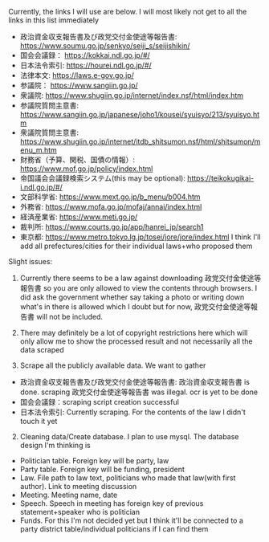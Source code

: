 Currently, the links I will use are below. I will most likely not get to all the links in this list immediately
 - 政治資金収支報告書及び政党交付金使途等報告書: https://www.soumu.go.jp/senkyo/seiji_s/seijishikin/
 - 国会会議録： https://kokkai.ndl.go.jp/#/
 - 日本法令索引: https://hourei.ndl.go.jp/#/
 - 法律本文: https://laws.e-gov.go.jp/
 - 参議院： https://www.sangiin.go.jp/
 - 衆議院: https://www.shugiin.go.jp/internet/index.nsf/html/index.htm
 - 参議院質問主意書: https://www.sangiin.go.jp/japanese/joho1/kousei/syuisyo/213/syuisyo.htm
 - 衆議院質問主意書: https://www.shugiin.go.jp/internet/itdb_shitsumon.nsf/html/shitsumon/menu_m.htm
 - 財務省（予算、関税、国債の情報）: https://www.mof.go.jp/policy/index.html
 - 帝国議会会議録検索システム(this may be optional): https://teikokugikai-i.ndl.go.jp/#/
 - 文部科学省: https://www.mext.go.jp/b_menu/b004.htm
 - 外務省: https://www.mofa.go.jp/mofaj/annai/index.html
 - 経済産業省: https://www.meti.go.jp/
 - 裁判所: https://www.courts.go.jp/app/hanrei_jp/search1
 - 東京都: https://www.metro.tokyo.lg.jp/tosei/jore/jore/index.html
I think I'll add all prefectures/cities for their individual laws+who proposed them

Slight issues:
1. Currently there seems to be a law against downloading 政党交付金使途等報告書 so you are only allowed to view the contents through browsers. I did ask the government whether say taking a photo or writing down what's in there is allowed which I doubt but for now, 政党交付金使途等報告書 will not be included.
2. There may definitely be a lot of copyright restrictions here which will only allow me to show the processed result and not necessarily all the data scraped

1. Scrape all the publicly available data. We want to gather
 - 政治資金収支報告書及び政党交付金使途等報告書: 政治資金収支報告書 is done. scraping 政党交付金使途等報告書 was illegal. ocr is yet to be done
 - 国会会議録：scraping script creation successful
 - 日本法令索引: Currently scraping. For the contents of the law I didn't touch it yet
2. Cleaning data/Create database. I plan to use mysql.
 The database design I'm thinking is
 - Politician table. Foreign key will be party, law
 - Party table. Foreign key will be funding, president
 - Law. File path to law text, politicians who made that law(with first author). Link to meeting discussion
 - Meeting. Meeting name, date
 - Speech. Speech in meeting has foreign key of previous statement+speaker who is politician
 - Funds. For this I'm not decided yet but I think it'll be connected to a party district table/individual politicians if I can find them
 




